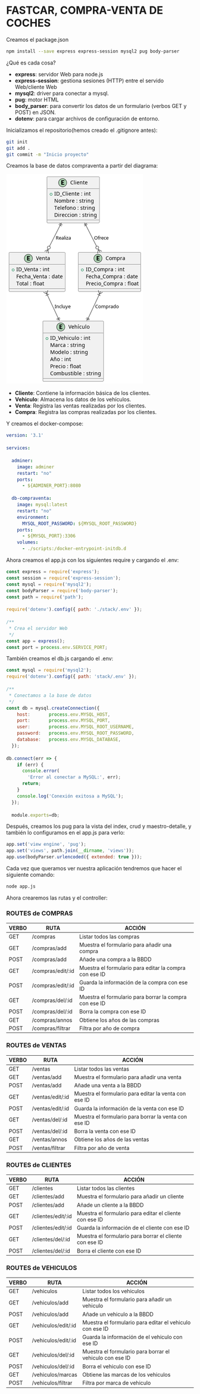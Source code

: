 # FASTCAR, COMPRA-VENTA DE COCHES

Creamos el package.json

```bash
npm install --save express express-session mysql2 pug body-parser
```

¿Qué es cada cosa?

* **express**: servidor Web para node.js
* **express-session**: gestiona sesiones (HTTP) entre el servido Web/cliente Web
* **mysql2**: driver para conectar a mysql. 
* **pug**: motor HTML
* **body_parser**: para convertir los datos de un formulario (verbos GET y POST) en JSON.
* **dotenv**: para cargar archivos de configuración de entorno.

Inicializamos el repositorio(hemos creado el .gitignore antes):

```bash
git init
git add .
git commit -m "Inicio proyecto"
```

Creamos la base de datos compraventa a partir del diagrama:

![](Database.png)

* **Cliente**: Contiene la información básica de los clientes.
* **Vehiculo**: Almacena los datos de los vehículos.
* **Venta**: Registra las ventas realizadas por los clientes.
* **Compra**: Registra las compras realizadas por los clientes.

Y creamos el docker-compose:

```yml
version: '3.1'

services:

  adminer:
    image: adminer
    restart: "no"
    ports:
      - ${ADMINER_PORT}:8080

  db-compraventa:
    image: mysql:latest
    restart: "no"
    environment:
      MYSQL_ROOT_PASSWORD: ${MYSQL_ROOT_PASSWORD}
    ports:
      - ${MYSQL_PORT}:3306
    volumes:
      - ./scripts:/docker-entrypoint-initdb.d
```

Ahora creamos el app.js con los siguientes require y cargando el .env: 

```javascript
const express = require('express');
const session = require('express-session');
const mysql = require('mysql2');
const bodyParser = require('body-parser');
const path = require('path');

require('dotenv').config({ path: './stack/.env' });

/**
 * Crea el servidor Web
 */
const app = express();
const port = process.env.SERVICE_PORT;
```

También creamos el db.js cargando el .env:

```javascript
const mysql = require('mysql2'); 
require('dotenv').config({ path: 'stack/.env' }); 

/**
 * Conectamos a la base de datos
 */
const db = mysql.createConnection({
    host:       process.env.MYSQL_HOST,
    port:       process.env.MYSQL_PORT,
    user:       process.env.MYSQL_ROOT_USERNAME,
    password:   process.env.MYSQL_ROOT_PASSWORD,
    database:   process.env.MYSQL_DATABASE,
  });

db.connect(err => {
    if (err) {
      console.error(
        'Error al conectar a MySQL:', err);
      return;
    }
    console.log('Conexión exitosa a MySQL');
  });

  module.exports=db;
```

Después, creamos los pug para la vista del index, crud y maestro-detalle, y también lo configuramos en el app.js para verlo:

```javascript
app.set('view engine', 'pug');
app.set('views', path.join(__dirname, 'views'));
app.use(bodyParser.urlencoded({ extended: true }));
```

Cada vez que queramos ver nuestra aplicación tendremos que hacer el siguiente comando:

```bash
node app.js
```

Ahora crearemos las rutas y el controller:

### ROUTES de COMPRAS

VERBO | RUTA | ACCIÓN
------|------|-------
GET | /compras | Listar todos las compras
GET | /compras/add | Muestra el formulario para añadir una compra
POST | /compras/add | Añade una compra a la BBDD
GET | /compras/edit/:id | Muestra el formulario para editar la compra con ese ID
POST | /compras/edit/:id | Guarda la información de la compra con ese ID
GET | /compras/del/:id | Muestra el formulario para borrar la compra con ese ID
POST | /compras/del/:id | Borra la compra con ese ID
GET | /compras/annos | Obtiene los años de las compras
POST | /compras/filtrar | Filtra por año de compra

### ROUTES de VENTAS

VERBO | RUTA | ACCIÓN
------|------|-------
GET | /ventas | Listar todos las ventas
GET | /ventas/add | Muestra el formulario para añadir una venta
POST | /ventas/add | Añade una venta a la BBDD
GET | /ventas/edit/:id | Muestra el formulario para editar la venta con ese ID
POST | /ventas/edit/:id | Guarda la información de la venta con ese ID
GET | /ventas/del/:id | Muestra el formulario para borrar la venta con ese ID
POST | /ventas/del/:id | Borra la venta con ese ID
GET | /ventas/annos | Obtiene los años de las ventas
POST | /ventas/filtrar | Filtra por año de venta

### ROUTES de CLIENTES

VERBO | RUTA | ACCIÓN
------|------|-------
GET | /clientes | Listar todos las clientes
GET | /clientes/add | Muestra el formulario para añadir un cliente
POST | /clientes/add | Añade un cliente a la BBDD
GET | /clientes/edit/:id | Muestra el formulario para editar el cliente con ese ID
POST | /clientes/edit/:id | Guarda la información de el cliente con ese ID
GET | /clientes/del/:id | Muestra el formulario para borrar el cliente con ese ID
POST | /clientes/del/:id | Borra el cliente con ese ID

### ROUTES de VEHICULOS

VERBO | RUTA | ACCIÓN
------|------|-------
GET | /vehiculos | Listar todos los vehiculos
GET | /vehiculos/add | Muestra el formulario para añadir un vehiculo
POST | /vehiculos/add | Añade un vehiculo a la BBDD
GET | /vehiculos/edit/:id | Muestra el formulario para editar el vehiculo con ese ID
POST | /vehiculos/edit/:id | Guarda la información de el vehiculo con ese ID
GET | /vehiculos/del/:id | Muestra el formulario para borrar el vehiculo con ese ID
POST | /vehiculos/del/:id | Borra el vehiculo con ese ID
GET | /vehiculos/marcas | Obtiene las marcas de los vehiculos
POST | /vehiculos/filtrar | Filtra por marca de vehiculo
